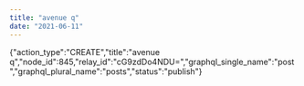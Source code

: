 ```yaml
---
title: "avenue q"
date: "2021-06-11"
---
```


{"action\_type":"CREATE","title":"avenue q","node\_id":845,"relay\_id":"cG9zdDo4NDU=","graphql\_single\_name":"post","graphql\_plural\_name":"posts","status":"publish"}
